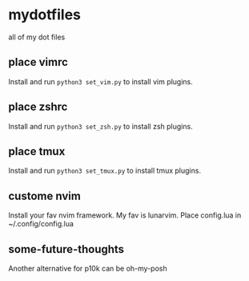 # mydotfiles
all of my dot files

## place vimrc
Install and run `python3 set_vim.py` to install vim plugins.

## place zshrc
Install and run `python3 set_zsh.py` to install zsh plugins.

## place tmux
Install and run `python3 set_tmux.py` to install tmux plugins.

## custome nvim
Install your fav nvim framework. My fav is lunarvim.
Place config.lua in ~/.config/config.lua

## some-future-thoughts
Another alternative for p10k can be oh-my-posh
